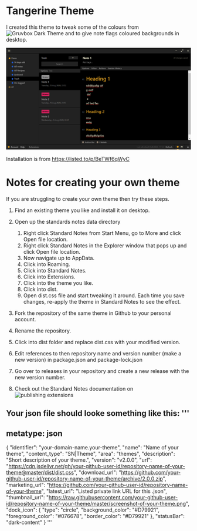 # Tangerine Theme
I created this theme to tweak some of the colours from ![Gruvbox Dark Theme](https://github.com/christianhans/sn-gruvbox-dark-theme) and to give note flags coloured backgrounds in desktop.

![preview](preview.png)

Installation is from https://listed.to/p/BeTWf6qWyC

# Notes for creating your own theme

If you are struggling to create your own theme then try these steps.

1. Find an existing theme you like and install it on desktop.
2. Open up the standards notes data directory 
   1. Right click Standard Notes from Start Menu, go to More and click Open file location.
   2. Right click Standard Notes in the Explorer window that pops up and click Open file location.
   3. Now navigate up to AppData.
   4. Click into Roaming.
   5. Click into Standard Notes.
   6. Click into Extensions.
   7. Click into the theme you like.
   8. Click into dist.
   9. Open dist.css file and start tweaking it around. Each time you save changes, re-apply the theme in Standard Notes to see the effect.

3. Fork the repository of the same theme in Github to your personal account.
4. Rename the repository.
5. Click into dist folder and replace dist.css with your modified version.
6. Edit references to then repository name and version number (make a new version) in package.json and package-lock.json
7. Go over to releases in your repository and create a new release with the new version number.
8. Check out the Standard Notes documentation on ![publishing extensions](https://docs.standardnotes.org/extensions/publishing)

Your json file should looke something like this:
'''
---
metatype: json
---

  {
    "identifier": "your-domain-name.your-theme",
    "name": "Name of your theme",
    "content_type": "SN|Theme",
    "area": "themes",
    "description": "Short description of your theme.",
    "version": "v2.0.0",
    "url": "https://cdn.jsdelivr.net/gh/your-github-user-id/repository-name-of-your-theme@master/dist/dist.css",
    "download_url": "https://github.com/your-github-user-id/repository-name-of-your-theme/archive/2.0.0.zip",
    "marketing_url": "https://github.com/your-github-user-id/repository-name-of-your-theme",
    "latest_url": "Listed private link URL for this .json",
    "thumbnail_url": "https://raw.githubusercontent.com/your-github-user-id/repository-name-of-your-theme/master/screenshot-of-your-theme.png",
    "dock_icon": {
      "type": "circle",
      "background_color": "#D79921",
      "foreground_color": "#076678",
      "border_color": "#D79921"
    },
    "statusBar": "dark-content"
  }
'''
